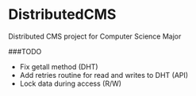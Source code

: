 # DistributedCMS
Distributed CMS project for Computer Science Major

###TODO
- Fix getall method (DHT)
- Add retries routine for read and writes to DHT (API)
- Lock data during access (R/W)
